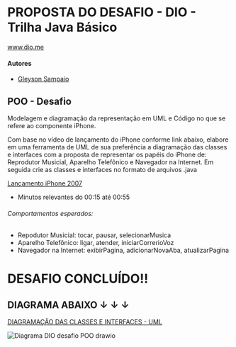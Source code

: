 # PROPOSTA DO DESAFIO - DIO - Trilha Java Básico

www.dio.me

#### Autores
- [Gleyson Sampaio](https://github.com/glysns)

## POO - Desafio

Modelagem e diagramação da representação em UML e Código no que se refere ao componente iPhone.

Com base no vídeo de lançamento do iPhone conforme link abaixo, elabore em uma ferramenta de UML de sua preferência a diagramação das classes e interfaces com a proposta de representar os papéis do iPhone de: Reprodutor Musicial,  Aparelho Telefônico e Navegador na Internet. Em seguida crie as classes e interfaces no formato de arquivos .java

[Lançamento iPhone 2007](https://www.youtube.com/watch?v=9ou608QQRq8)

- Minutos relevantes do 00:15 até 00:55

###### Comportamentos esperados:
* Repodutor Musicial: tocar, pausar, selecionarMusica
* Aparelho Telefônico: ligar, atender, iniciarCorrerioVoz
* Navegador na Internet: exibirPagina, adicionarNovaAba, atualizarPagina




# DESAFIO CONCLUÍDO!! 

## DIAGRAMA ABAIXO ↓ ↓ ↓

[DIAGRAMAÇÃO DAS CLASSES E INTERFACES - UML ](https://drive.google.com/file/d/11fkNNVVZlDgFFJ9aQ2vTFLNhaZoRQUvh/view)

![Diagrama DIO desafio POO drawio](https://github.com/inaldoSan/trilha-java-desafio-POO/assets/122948491/ac4e746c-fe43-496b-83b1-7fd543bc348c)